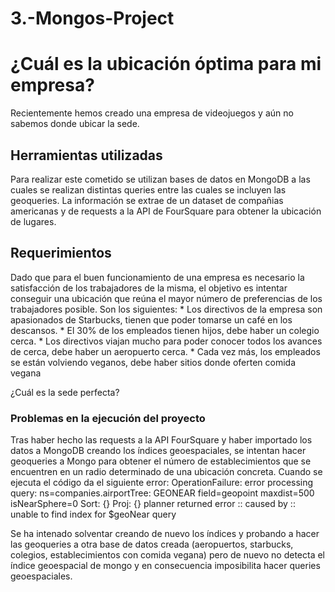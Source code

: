 # 3.-Mongos-Project

# ¿Cuál es la ubicación óptima para mi empresa?

Recientemente hemos creado una empresa de videojuegos y aún no sabemos donde ubicar la sede.

## Herramientas utilizadas

Para realizar este cometido se utilizan bases de datos en MongoDB a las cuales se realizan distintas queries entre las cuales se incluyen las geoqueries. La información se extrae de un dataset de compañias americanas y de requests a la API de FourSquare para obtener la ubicación de lugares.

## Requerimientos

Dado que para el buen funcionamiento de una empresa es necesario la satisfacción de los trabajadores de la misma, el objetivo es intentar conseguir una ubicación que reúna el mayor número de preferencias de los trabajadores posible. Son los siguientes:
    * Los directivos de la empresa son apasionados de Starbucks, tienen que poder tomarse un café en los descansos.
    * El 30% de los empleados tienen hijos, debe haber un colegio cerca.
    * Los directivos viajan mucho para poder conocer todos los avances de cerca, debe haber un aeropuerto cerca.
    * Cada vez más, los empleados se están volviendo veganos, debe haber sitios donde oferten comida vegana

¿Cuál es la sede perfecta?

### Problemas en la ejecución del proyecto

Tras haber hecho las requests a la API FourSquare y haber importado los datos a MongoDB creando los índices geoespaciales, se intentan hacer geoqueries a Mongo para obtener el número de establecimientos que se encuentren en un radio determinado de una ubicación concreta. Cuando se ejecuta el código da el siguiente error:
    OperationFailure: error processing query: ns=companies.airportTree: GEONEAR  field=geopoint maxdist=500 isNearSphere=0
    Sort: {}
    Proj: {}
    planner returned error :: caused by :: unable to find index for $geoNear query

Se ha intenado solventar creando de nuevo los índices y probando a hacer las geoqueries a otra base de datos creada (aeropuertos, starbucks, colegios, establecimientos con comida vegana) pero de nuevo no detecta el índice geoespacial de mongo y en consecuencia imposibilita hacer queries geoespaciales.
